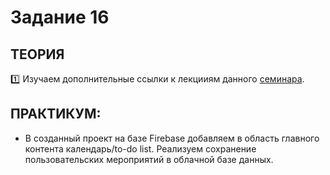 # Задание 16
## ТЕОРИЯ

:one: Изучаем дополнительные ссылки к лекцииям данного [семинара](https://github.com/LisKorzun/learning-js__from-scratch-to-expert/blob/master/seminar_15/README.md).

## ПРАКТИКУМ:

* В созданный проект на базе Firebase добавляем в область главного контента календарь/to-do list. Реализуем сохранение пользовательских мероприятий в облачной базе данных.